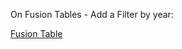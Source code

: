 On Fusion Tables - Add a Filter by year:

[Fusion Table](https://www.google.com/fusiontables/DataSource?docid=1RuFVwr39O6xRXmpR3DME--RpOSG9VxPjjaSTTjzo)
